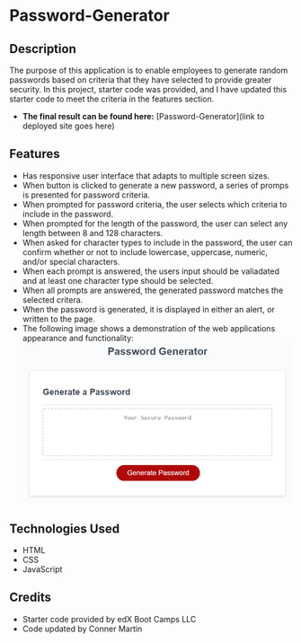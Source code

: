 # Password-Generator

## Description

The purpose of this application is to enable employees to generate random passwords based on criteria that they have selected to provide greater security. In this project, starter code was provided, and I have updated this starter code to meet the criteria in the features section.

* **The final result can be found here:** [Password-Generator](link to deployed site goes here)

## Features

* Has responsive user interface that adapts to multiple screen sizes.
* When button is clicked to generate a new password, a series of promps is presented for password criteria.
* When prompted for password criteria, the user selects which criteria to include in the password.
* When prompted for the length of the password, the user can select any length between 8 and 128 characters.
* When asked for character types to include in the password, the user can confirm whether or not to include lowercase, uppercase, numeric, and/or special characters.
* When each prompt is answered, the users input should be valiadated and at least one character type should be selected.
* When all prompts are answered, the generated password matches the selected critera.
* When the password is generated, it is displayed in either an alert, or written to the page.
* The following image shows a demonstration of the web applications appearance and functionality:
![applicaiton demo with red button to "Generate Password".](./Assets/03-javascript-homework-demo.png)

## Technologies Used

* HTML
* CSS
* JavaScript

## Credits

* Starter code provided by edX Boot Camps LLC
* Code updated by Conner Martin